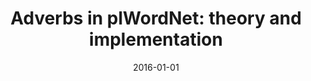 ---
# Documentation: https://wowchemy.com/docs/managing-content/

title: 'Adverbs in plWordNet: theory and implementation'
subtitle: ''
summary: ''
authors:
- Marek M. Maziarz
- Stan Szpakowicz
- Michał Kaliński
tags: []
categories: []
date: '2016-01-01'
lastmod: 2022-10-07T05:05:04Z
featured: false
draft: false

# Featured image
# To use, add an image named `featured.jpg/png` to your page's folder.
# Focal points: Smart, Center, TopLeft, Top, TopRight, Left, Right, BottomLeft, Bottom, BottomRight.
image:
  caption: ''
  focal_point: ''
  preview_only: false

# Projects (optional).
#   Associate this post with one or more of your projects.
#   Simply enter your project's folder or file name without extension.
#   E.g. `projects = ["internal-project"]` references `content/project/deep-learning/index.md`.
#   Otherwise, set `projects = []`.
projects: []
publishDate: '2022-10-07T05:05:03.320174Z'
publication_types:
- '1'
abstract: ''
publication: '*Proceedings of the Eight Global WordNet Conference, GWC 2016 : Bucharest,
  Romania, January 27-30, 2016*'
links:
- name: URL
  url: http://gwc2016.racai.ro/
---